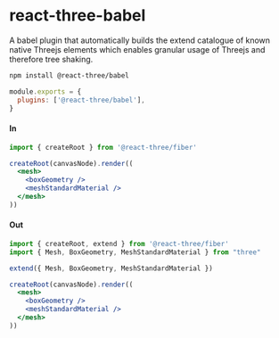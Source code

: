 # react-three-babel

A babel plugin that automatically builds the extend catalogue of known native Threejs elements which enables granular usage of Threejs and therefore tree shaking.

```bash
npm install @react-three/babel
```

```javascript babel.config.js
module.exports = {
  plugins: ['@react-three/babel'],
}
```

#### In

```jsx
import { createRoot } from '@react-three/fiber'

createRoot(canvasNode).render((
  <mesh>
    <boxGeometry />
    <meshStandardMaterial />
  </mesh>
))
```

#### Out

```jsx
import { createRoot, extend } from '@react-three/fiber'
import { Mesh, BoxGeometry, MeshStandardMaterial } from "three"

extend({ Mesh, BoxGeometry, MeshStandardMaterial })

createRoot(canvasNode).render((
  <mesh>
    <boxGeometry />
    <meshStandardMaterial />
  </mesh>
))
```
